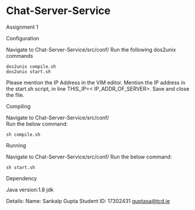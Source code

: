 # Chat-Server-Service

Assignment 1

Configuration

Navigate to Chat-Server-Service/src/conf/
Run the following dos2unix commands 

	dos2unix compile.sh 
	dos2unix start.sh
	
Please mention the IP Address in the VIM editor.
Mention the IP address in the start.sh script, in line THIS_IP=< IP_ADDR_OF_SERVER>.
Save and close the file.

Compiling

Navigate to Chat-Server-Service/src/conf/  
Run the below command: 

	sh compile.sh

Running

Navigate to Chat-Server-Service/src/conf/ 
Run the below command: 
	
	sh start.sh
	

Dependency

Java version:1.8 jdk



Details:
Name: Sankalp Gupta
Student ID: 17302431 
guptasa@tcd.ie
